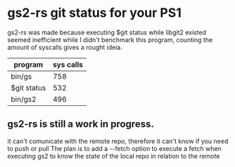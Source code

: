 # gs2-rs git status for your PS1

gs2-rs was made because executing $git status while libgit2 existed seemed inefficient
while I didn't benchmark this program, counting the amount of syscalls gives a rought ideia.

program     | sys calls
------------|-----------
bin/gs      | 758
$git status | 532
bin/gs2     | 496

## gs2-rs is still a work in progress.

it can't comunicate with the remote repo, therefore it can't know if you need
to push or pull The plan is to add a --fetch option to execute a fetch when
executing gs2 to know the state of the local repo in relation to the remote
